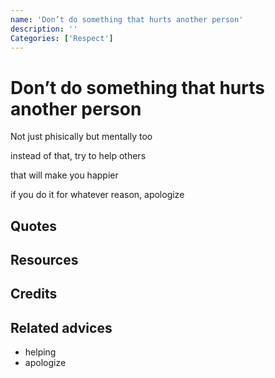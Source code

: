 ```yaml
---
name: 'Don’t do something that hurts another person'
description: ''
Categories: ['Respect']
---
```

# Don’t do something that hurts another person

Not just phisically but mentally too

instead of that, try to help others

that will make you happier

if you do it for whatever reason, apologize

## Quotes

## Resources


## Credits

## Related advices

- helping
- apologize
